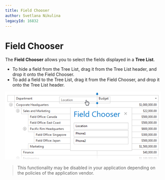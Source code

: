 ```yaml
---
title: Field Chooser
author: Svetlana Nikulina
legacyId: 16832
---
```

# Field Chooser
The **Field Chooser** allows you to select the fields displayed in a **Tree List**.
* To hide a field from the Tree List, drag it from the Tree List header, and drop it onto the Field Chooser.
* To add a field to the Tree List, drag it from the Field Chooser, and drop it onto the Tree List header.

![EUD_TreeList_Field Chooser](../../../images/img22695.png)

> This functionality may be disabled in your application depending on the policies of the application vendor.